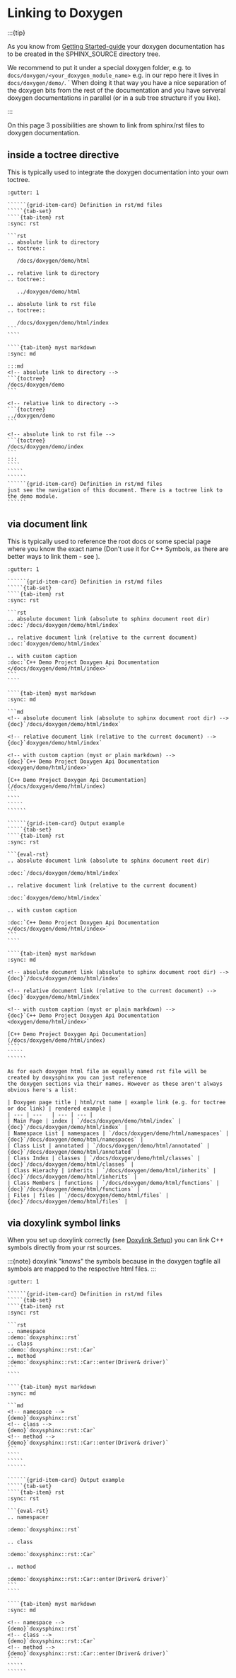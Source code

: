 <!--
=====================================================================================
 C O P Y R I G H T
-------------------------------------------------------------------------------------
 Copyright (c) 2022 by Robert Bosch GmbH. All rights reserved.

 Author(s):
 - Markus Braun, :em engineering methods AG (contracted by Robert Bosch GmbH)
=====================================================================================
-->
# Linking to Doxygen

:::{tip}

As you know from [Getting Started-guide](./getting_started.md) your doxygen documentation has to be created
in the SPHINX_SOURCE directory tree.

We recommend to put it under a special doxygen folder, e.g. to `docs/doxygen/<your_doxygen_module_name>` e.g.
in our repo here it lives in `docs/doxygen/demo/`.
´
When doing it that way you have a nice separation of the doxygen bits from the rest of the documentation
and you have serveral doxygen documentations in parallel (or in a sub tree structure if you like).

:::

On this page 3 possibilities are shown to link from sphinx/rst files to doxygen documentation.

## inside a toctree directive

This is typically used to integrate the doxygen documentation into your own toctree.

```````{grid} 2
:gutter: 1

``````{grid-item-card} Definition in rst/md files
`````{tab-set}
````{tab-item} rst
:sync: rst

```rst
.. absolute link to directory
.. toctree::

   /docs/doxygen/demo/html

.. relative link to directory
.. toctree::

   ../doxygen/demo/html

.. absolute link to rst file
.. toctree::

   /docs/doxygen/demo/html/index
```
````

````{tab-item} myst markdown
:sync: md

:::md
<!-- absolute link to directory -->
```{toctree}
/docs/doxygen/demo
```

<!-- relative link to directory -->
```{toctree}
../doxygen/demo
```

<!-- absolute link to rst file -->
```{toctree}
/docs/doxygen/demo/index
```
:::
````
`````
``````
``````{grid-item-card} Definition in rst/md files
just see the navigation of this document. There is a toctree link to the demo module.
``````
```````

## via document link

This is typically used to reference the root docs or some special page where you know the exact name
(Don't use it for C++ Symbols, as there are better ways to link them - see [](#via-doxylink-symbol-links)).

```````{grid} 2
:gutter: 1

``````{grid-item-card} Definition in rst/md files
`````{tab-set}
````{tab-item} rst
:sync: rst

```rst
.. absolute document link (absolute to sphinx document root dir)
:doc:`/docs/doxygen/demo/html/index`

.. relative document link (relative to the current document)
:doc:`doxygen/demo/html/index`

.. with custom caption
:doc:`C++ Demo Project Doxygen Api Documentation </docs/doxygen/demo/html/index>`
```
````

````{tab-item} myst markdown
:sync: md

```md
<!-- absolute document link (absolute to sphinx document root dir) -->
{doc}`/docs/doxygen/demo/html/index`

<!-- relative document link (relative to the current document) -->
{doc}`doxygen/demo/html/index`

<!-- with custom caption (myst or plain markdown) -->
{doc}`C++ Demo Project Doxygen Api Documentation <doxygen/demo/html/index>`

[C++ Demo Project Doxygen Api Documentation](/docs/doxygen/demo/html/index)
```
````
`````
``````

``````{grid-item-card} Output example
`````{tab-set}
````{tab-item} rst
:sync: rst

```{eval-rst}
.. absolute document link (absolute to sphinx document root dir)

:doc:`/docs/doxygen/demo/html/index`

.. relative document link (relative to the current document)

:doc:`doxygen/demo/html/index`

.. with custom caption

:doc:`C++ Demo Project Doxygen Api Documentation </docs/doxygen/demo/html/index>`
```
````

````{tab-item} myst markdown
:sync: md

<!-- absolute document link (absolute to sphinx document root dir) -->
{doc}`/docs/doxygen/demo/html/index`

<!-- relative document link (relative to the current document) -->
{doc}`doxygen/demo/html/index`

<!-- with custom caption (myst or plain markdown) -->
{doc}`C++ Demo Project Doxygen Api Documentation <doxygen/demo/html/index>`

[C++ Demo Project Doxygen Api Documentation](/docs/doxygen/demo/html/index)
````
`````
``````
```````

````{tip}
As for each doxygen html file an equally named rst file will be created by doxysphinx you can just reference
the doxygen sections via their names. However as these aren't always obvious here's a list:

| Doxygen page title | html/rst name | example link (e.g. for toctree or doc link) | rendered example |
| --- | ---   | --- | --- |
| Main Page | index | `/docs/doxygen/demo/html/index` | {doc}`/docs/doxygen/demo/html/index` |
| Namespace List | namespaces | `/docs/doxygen/demo/html/namespaces` | {doc}`/docs/doxygen/demo/html/namespaces` |
| Class List | annotated | `/docs/doxygen/demo/html/annotated` | {doc}`/docs/doxygen/demo/html/annotated` |
| Class Index | classes | `/docs/doxygen/demo/html/classes` | {doc}`/docs/doxygen/demo/html/classes` |
| Class Hierachy | inherits | `/docs/doxygen/demo/html/inherits` | {doc}`/docs/doxygen/demo/html/inherits` |
| Class Members | functions | `/docs/doxygen/demo/html/functions` | {doc}`/docs/doxygen/demo/html/functions` |
| Files | files | `/docs/doxygen/demo/html/files` | {doc}`/docs/doxygen/demo/html/files` |
````

## via doxylink symbol links

When you set up doxylink correctly (see [Doxylink Setup](doxylink_setup.md)) you can
link C++ symbols directly from your rst sources.

:::{note}
doxylink "knows" the symbols because in the doxygen tagfile all symbols are mapped to the respective html files.
:::

```````{grid} 2
:gutter: 1

``````{grid-item-card} Definition in rst/md files
`````{tab-set}
````{tab-item} rst
:sync: rst

```rst
.. namespace
:demo:`doxysphinx::rst`
.. class
:demo:`doxysphinx::rst::Car`
.. method
:demo:`doxysphinx::rst::Car::enter(Driver& driver)`
```
````

````{tab-item} myst markdown
:sync: md

```md
<!-- namespace -->
{demo}`doxysphinx::rst`
<!-- class -->
{demo}`doxysphinx::rst::Car`
<!-- method -->
{demo}`doxysphinx::rst::Car::enter(Driver& driver)`
```
````
`````
``````

``````{grid-item-card} Output example
`````{tab-set}
````{tab-item} rst
:sync: rst

```{eval-rst}
.. namespacer

:demo:`doxysphinx::rst`

.. class

:demo:`doxysphinx::rst::Car`

.. method

:demo:`doxysphinx::rst::Car::enter(Driver& driver)`
```
````

````{tab-item} myst markdown
:sync: md

<!-- namespace -->
{demo}`doxysphinx::rst`
<!-- class -->
{demo}`doxysphinx::rst::Car`
<!-- method -->
{demo}`doxysphinx::rst::Car::enter(Driver& driver)`
````
`````
``````
```````
